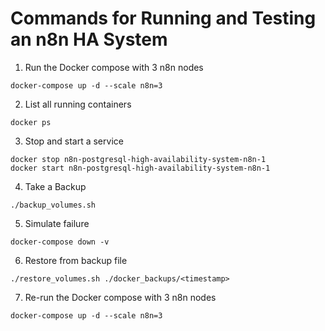 # Commands for Running and Testing an n8n HA System

1. Run the Docker compose with 3 n8n nodes

```
docker-compose up -d --scale n8n=3
```

2. List all running containers

```
docker ps
```

3. Stop and start a service

```
docker stop n8n-postgresql-high-availability-system-n8n-1
docker start n8n-postgresql-high-availability-system-n8n-1
```

4. Take a Backup

```
./backup_volumes.sh
```

5. Simulate failure

```
docker-compose down -v
```

6. Restore from backup file

```
./restore_volumes.sh ./docker_backups/<timestamp>
```

7. Re-run the Docker compose with 3 n8n nodes

```
docker-compose up -d --scale n8n=3
```